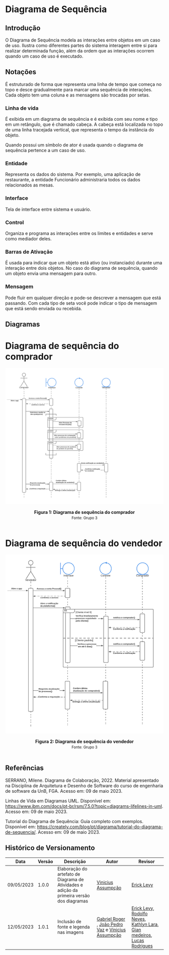 # Diagrama de Sequência

## Introdução

O Diagrama de Sequência modela as interações entre objetos em um caso de uso. Ilustra como diferentes partes do sistema interagem entre si para realizar determinada função, além da ordem que as interações ocorrem quando um caso de uso é executado.

## Notações

É estruturado de forma que representa uma linha de tempo que começa no topo e desce gradualmente para marcar uma sequência de interações. Cada objeto tem uma coluna e as mensagens são trocadas por setas.

### Linha de vida

É exibida em um diagrama de sequência e é exibida com seu nome e tipo em um retângulo, que é chamado cabeça. A cabeça está localizada no topo de uma linha tracejada vertical, que representa o tempo da instância do objeto.

Quando possui um símbolo de ator é usada quando o diagrama de sequência pertence a um caso de uso.

### Entidade

Representa os dados do sistema. Por exemplo, uma aplicação de restaurante, a entidade Funcionário administraria todos os dados relacionados as mesas.

### Interface

Tela de interface entre sistema e usuário.

### Control

Organiza e programa as interações entre os limites e entidades e serve como mediador deles.

### Barras de Ativação

É usada para indicar que um objeto está ativo (ou instanciado) durante uma interação entre dois objetos. No caso do diagrama de sequência, quando um objeto envia uma mensagem para outro.

### Mensagem

Pode fluir em qualquer direção e pode-se descrever a mensagem que está passando. Com cada tipo de seta você pode indicar o tipo de mensagem que está sendo enviada ou recebida.

## Diagramas

# Diagrama de sequência do comprador

![Diagrama de Sequência cliente](../../Assets/diagramasAgeisImg/DiagramaSeqComprador1.png)

<figcaption align='center'>
  <b>Figura 1: Diagrama de sequência do comprador</b>
  </br>
  <small>Fonte: Grupo 3</small>
</figcaption>
</br>

# Diagrama de sequência do vendedor

![Diagrama de Sequência vendedor](../../Assets/diagramasAgeisImg/DiagramaSeqVendedor1.png)

<figcaption align='center'>
  <b>Figura 2: Diagrama de sequência do vendedor</b>
  </br>
  <small>Fonte: Grupo 3</small>
</figcaption>
</br>

## Referências

SERRANO, Milene. Diagrama de Colaboração, 2022. Material apresentado na Disciplina de Arquitetura e Desenho de Software do curso de engenharia de software da UnB, FGA. Acesso em: 09 de maio 2023.

Linhas de Vida em Diagramas UML. Disponível em: https://www.ibm.com/docs/pt-br/rsm/7.5.0?topic=diagrams-lifelines-in-uml. Acesso em: 09 de maio 2023.

Tutorial do Diagrama de Sequência: Guia completo com exemplos. Disponível em: https://creately.com/blog/pt/diagrama/tutorial-do-diagrama-de-sequencia/. Acesso em: 09 de maio 2023.

## Histórico de Versionamento

| Data | Versão | Descrição | Autor | Revisor | 
| -----|--------|----------|------|-------- |
| 09/05/2023 | 1.0.0 | Elaboração do artefato de Diagrama de Atividades e adição da primeira versão dos diagramas | [Vinicius Assumpção](https://github.com/viniman27) | [Erick Levy](https://github.com/Ericklevy)  |
| 12/05/2023 | 1.0.1 | Inclusão de fonte e legenda nas imagens | [Gabriel Roger](https://github.com/GabrielRoger07) ,  [João Pedro Vaz](https://github.com/JoaoPedro0803) e [Vinicius Assumpção](https://github.com/viniman27) | [Erick Levy](https://github.com/Ericklevy), [Rodolfo Neves](https://github.com/roddas), [Kathlyn Lara](https://github.com/klmurussi), [Gian medeiros](https://github.com/GianMedeiros), [Lucas Rodrigues](https://github.com/nickby2)|